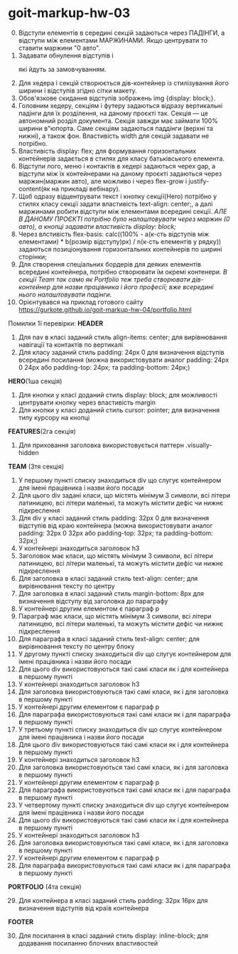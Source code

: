 # goit-markup-hw-03

0. Відступи елементів в середині секцій задаються через ПАДІНГИ, а відступи між елементами МАРЖИНАМИ. Якщо центрувати то ставити маржини "0 авто".
1. Задавати обнулення відступів <h> i <p> які йдуть за замовчуванням.
2. Для хедера і секцій створюється дів-контейнер із стилізування його ширини і відступів згідно сітки макету.
3. Обов'язкове скидання відступів зображень img {display: block;}.
4. Головним хедеру, секціям і футеру задаються відразу вертикальні падінги для їх розділення, на даному проєкті так. Секція — це автономний розділ документа. Секція завжди має займати 100% ширини в"юпорта. Саме секціям задаються паддінги (верхні та нижні), а також фон. Властивість width для секцій задавати не потрібно.
5. Властивість display: flex; для формування горизонтальних контейнерів задається в стилях для класу батьківського елемента.
6. Відступи лого, меню і контактів в хедері задаються черех gap, а відступи між їх контейнерами на даному проєкті задаються через маржин(маржин авто), але можливо і через flex-grow і justify-content(як на прикладі вебінару).
7. Щоб одразу відцентрувати текст і кнопку секції(Hero) потрібно у стилях класу секції задати властивість text-align: center;, а далі маржинами робити відступи між елементами всередині секції. _АЛЕ В ДАНОМУ ПРОЄКТІ потрібно було налаштовувати через маржин (0 авто), а кнопці задавати властивість display: block;_
8. Через влстивість flex-basis: calc((100% - a(к-сть відступів між елементами) \* b(розмір відступу)px) / n(к-сть елементів у рядку)) задаються позиціонування горизонтальних контейнерів по ширині сторінки;
9. Для створення спеціальних бордерів для деяких елементів всередині контейнера, потрібно створювати їм окремі контенери. _В секції Team так само як Portfolio теж треба створювати дів-контейнер для назви працівника і його професії; вже всередині нього налаштовувати падінги._
10. Орієнтувався на приклад готового сайту https://gurkote.github.io/goit-markup-hw-04/portfolio.html

Помилки 1ї перевірки:
**HEADER**

1. Для nav в класі заданий стиль align-items: center; для вирівнювання навігації та контактів по вертикалі
2. Для класу заданий стиль padding: 24px 0 для визначення відступів всередині посилання (можна використовувати аналог padding: 24px 0 24px або padding-top: 24px; та padding-bottom: 24px;)

**HERO**(1ша секція)

1. Для кнопки у класі доданий стиль display: block; для можливості центрувати кнопку через властивість margin
2. Для кнопки у класі доданий стиль cursor: pointer; для визначення типу курсору на кнопці

**FEATURES**(2га секція)

1. Для приховання заголовка використовується паттерн .visually-hidden

**TEAM** (3тя секція)

1. У першому пункті списку знаходиться div що слугує контейнером для імені працівника і назви його посади
2. Для цього div задані класи, що містять мінімум 3 символи, всі літери латиницею, всі літери маленькі, та можуть містити дефіс чи нижнє підкреслення
3. Для div у класі заданий стиль padding: 32px 0 для визначення відступів від краю контейнера (можна використовувати аналог padding: 32px 0 32px або padding-top: 32px; та padding-bottom: 32px;)
4. У контейнері знаходиться заголовок h3
5. Заголовок має класи, що містять мінімум 3 символи, всі літери латиницею, всі літери маленькі, та можуть містити дефіс чи нижнє підкреслення
6. Для заголовка в класі заданий стиль text-align: center; для вирівнювання тексту по центру
7. Для заголовка в класі заданий стиль margin-bottom: 8px для визначення відступу від заголовка до параграфу
8. У контейнері другим елементом є параграф p
9. Параграф має класи, що містять мінімум 3 символи, всі літери латиницею, всі літери маленькі, та можуть містити дефіс чи нижнє підкреслення
10. Для параграфа в класі заданий стиль text-align: center; для вирівнювання тексту по центру блоку
11. У другому пункті списку знаходиться div що слугує контейнером для імені працівника і назви його посади
12. Для цього div використовуються такі самі класи як і для контейнера в першому пункті
13. У контейнері знаходиться заголовок h3
14. Для заголовка використовуються такі самі класи, як і для заголовка в першому пункті
15. У контейнері другим елементом є параграф p
16. Для параграфа використовуються такі самі класи як і для параграфа в першому пункті
17. У третьому пункті списку знаходиться div що слугує контейнером для імені працівника і назви його посади
18. Для цього div використовуються такі самі класи як і для контейнера в першому пункті
19. У контейнері знаходиться заголовок h3
20. Для заголовка використовуються такі самі класи, як і для заголовка в першому пункті
21. У контейнері другим елементом є параграф p
22. Для параграфа використовуються такі самі класи як і для параграфа в першому пункті
23. У четвертому пункті списку знаходиться div що слугує контейнером для імені працівника і назви його посади
24. Для цього div використовуються такі самі класи як і для контейнера в першому пункті
25. У контейнері знаходиться заголовок h3
26. Для заголовка використовуються такі самі класи, як і для заголовка в першому пункті
27. У контейнері другим елементом є параграф p
28. Для параграфа використовуються такі самі класи як і для параграфа в першому пункті

**PORTFOLIO** (4та секція)

29. Для контейнера в класі заданий стиль padding: 32px 16px для визначення відступів від країв контейнера

**FOOTER**

30. Для посилання в класі заданий стиль display: inline-block; для додавання посиланню блочних властивостей
